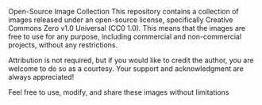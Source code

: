 Open-Source Image Collection
This repository contains a collection of images released under an open-source license, specifically Creative Commons Zero v1.0 Universal (CC0 1.0). This means that the images are free to use for any purpose, including commercial and non-commercial projects, without any restrictions.

Attribution is not required, but if you would like to credit the author, you are welcome to do so as a courtesy. Your support and acknowledgment are always appreciated!

Feel free to use, modify, and share these images without limitations
